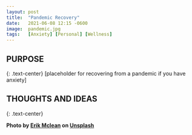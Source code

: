 ```yaml
---
layout: post
title:  "Pandemic Recovery"
date:   2021-06-08 12:15 -0600
image:  pandemic.jpg
tags:   [Anxiety] [Personal] [Wellness]
---
```


## PURPOSE
{: .text-center}
[placeholder for recovering from a pandemic if you have anxiety]

## THOUGHTS AND IDEAS 
{: .text-center}

**Photo by [Erik Mclean](https://unsplash.com/@introspectivedsgn) on [Unsplash](https://unsplash.com/photos/tQ5QE587veU)**
